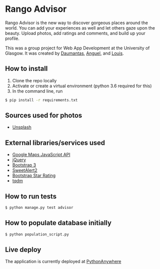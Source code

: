 # Rango Advisor
Rango Advisor is the new way to discover gorgeous places around the world. You can add your experiences as well and let others gaze upon the beauty. Upload photos, add ratings and comments, and build up your profile.

This was a group project for Web App Development at the University of Glasgow. It was created by [Daumantas](https://github.com/Daumis102/), [Anguel](https://github.com/modelorona/), and [Louis](https://github.com/2268980C).

## How to install
1. Clone the repo locally
2. Activate or create a virtual environment (python 3.6 required for this)
3. In the command line, run
```bash
$ pip install -r requirements.txt
```

## Sources used for photos
* [Unsplash](https://unsplash.com/)

## External libraries/services used
* [Google Maps JavaScript API](https://developers.google.com/maps/documentation/javascript/)
* [jQuery](https://jquery.com/)
* [Bootstrap 3](https://getbootstrap.com/docs/3.3/)
* [SweetAlert2](https://sweetalert2.github.io/)
* [Bootstrap Star Rating](http://plugins.krajee.com/star-rating)
* [tqdm](https://github.com/noamraph/tqdm)

## How to run tests
```bash
$ python manage.py test advisor
```

## How to populate database initially
```bash
$ python population_script.py
```

## Live deploy
The application is currently deployed at [PythonAnywhere](https://djangoadvisor.pythonanywhere.com)
